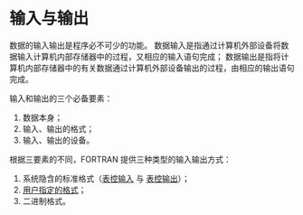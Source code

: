 # 输入与输出

数据的输入输出是程序必不可少的功能。
数据输入是指通过计算机外部设备将数据输入计算机内部存储器中的过程，又相应的输入语句完成；
数据输出是指将计算机内部存储器中的有关数据通过计算机外部设备输出的过程，由相应的输出语句完成。

输入和输出的三个必备要素：

1. 数据本身；
2. 输入、输出的格式；
3. 输入、输出的设备。

根据三要素的不同，FORTRAN 提供三种类型的输入输出方式：

1. 系统隐含的标准格式（[表控输入](./READ.md/#表控输入) 与 [表控输出](./PRINT-WRITE.md)）；
2. [用户指定的格式](./FORMAT.md)；
3. 二进制格式。

